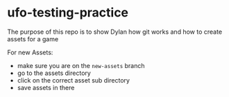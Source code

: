 # ufo-testing-practice

The purpose of this repo is to show Dylan how git works and how to create assets for a game

For new Assets:
- make sure you are on the ```new-assets``` branch 
- go to the assets directory
- click on the correct asset sub directory
- save assets in there
